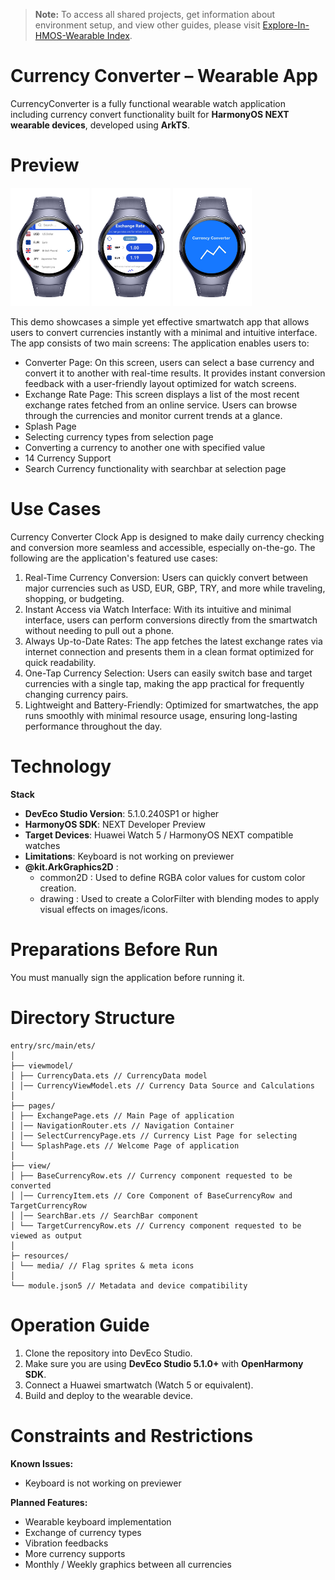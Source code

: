 > **Note:** To access all shared projects, get information about environment setup, and view other guides, please visit [Explore-In-HMOS-Wearable Index](https://github.com/Explore-In-HMOS-Wearable/hmos-index).

# Currency Converter – Wearable App

CurrencyConverter is a fully functional wearable watch application including currency convert functionality built for **HarmonyOS NEXT wearable devices**,
developed using **ArkTS**. 

# Preview
<div>
  <img src="./Screenshots/img2.png" width="25%"/>
  <img src="./Screenshots/img1.png" width="25%"/>
  <img src="./Screenshots/img3.png" width="25%"/>
</div>

This demo showcases a simple yet effective smartwatch app that allows users to convert currencies instantly with a minimal and intuitive interface. The app consists of two main screens:
The application enables users to:

- Converter Page: On this screen, users can select a base currency and convert it to another with real-time results. It provides instant conversion feedback with a user-friendly layout optimized for watch screens.
- Exchange Rate Page: This screen displays a list of the most recent exchange rates fetched from an online service. Users can browse through the currencies and monitor current trends at a glance.
- Splash Page
- Selecting currency types from selection page
- Converting a currency to another one with specified value
- 14 Currency Support
- Search Currency functionality with searchbar at selection page

# Use Cases

Currency Converter Clock App is designed to make daily currency checking and conversion more seamless and accessible, especially on-the-go. The following are the application's featured use cases:
1. Real-Time Currency Conversion: Users can quickly convert between major currencies such as USD, EUR, GBP, TRY, and more while traveling, shopping, or budgeting.
2. Instant Access via Watch Interface: With its intuitive and minimal interface, users can perform conversions directly from the smartwatch without needing to pull out a phone.
3. Always Up-to-Date Rates: The app fetches the latest exchange rates via internet connection and presents them in a clean format optimized for quick readability.
4. One-Tap Currency Selection: Users can easily switch base and target currencies with a single tap, making the app practical for frequently changing currency pairs.
5. Lightweight and Battery-Friendly: Optimized for smartwatches, the app runs smoothly with minimal resource usage, ensuring long-lasting performance throughout the day.

# Technology
**Stack**

- **DevEco Studio Version**: 5.1.0.240SP1 or higher
- **HarmonyOS SDK**: NEXT Developer Preview
- **Target Devices**: Huawei Watch 5 / HarmonyOS NEXT compatible watches
- **Limitations**: Keyboard is not working on previewer
- **@kit.ArkGraphics2D** :
  - common2D : Used to define RGBA color values for custom color creation.
  - drawing : Used to create a ColorFilter with blending modes to apply visual effects on images/icons.

# Preparations Before Run
You must manually sign the application before running it.

# Directory Structure

```
entry/src/main/ets/
│
├── viewmodel/
│ ├── CurrencyData.ets // CurrencyData model
│ │── CurrencyViewModel.ets // Currency Data Source and Calculations
│
├── pages/
│ ├── ExchangePage.ets // Main Page of application
│ │── NavigationRouter.ets // Navigation Container
│ │── SelectCurrencyPage.ets // Currency List Page for selecting
│ └── SplashPage.ets // Welcome Page of application
│
├── view/
│ ├── BaseCurrencyRow.ets // Currency component requested to be converted
│ │── CurrencyItem.ets // Core Component of BaseCurrencyRow and TargetCurrencyRow
│ │── SearchBar.ets // SearchBar component
│ └── TargetCurrencyRow.ets // Currency component requested to be viewed as output
│
├─ resources/
│ └── media/ // Flag sprites & meta icons
│
└── module.json5 // Metadata and device compatibility
```

# Operation Guide

1. Clone the repository into DevEco Studio.
2. Make sure you are using **DevEco Studio 5.1.0+** with **OpenHarmony SDK**.
3. Connect a Huawei smartwatch (Watch 5 or equivalent).
4. Build and deploy to the wearable device.

# Constraints and Restrictions

**Known Issues:**

- Keyboard is not working on previewer

**Planned Features:**

- Wearable keyboard implementation
- Exchange of currency types
- Vibration feedbacks
- More currency supports
- Monthly / Weekly graphics between all currencies
